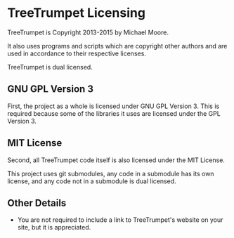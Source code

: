 TreeTrumpet Licensing
=====================

TreeTrumpet is Copyright 2013-2015 by Michael Moore. 

It also uses programs and scripts which are copyright other authors and are used in accordance to their respective licenses. 

TreeTrumpet is dual licensed. 


GNU GPL Version 3
-----------------

First, the project as a whole is licensed under GNU GPL Version 3. This is required because some of the libraries it uses are licensed under the GPL Version 3. 


MIT License
-----------

Second, all TreeTrumpet code itself is also licensed under the MIT License. 

This project uses git submodules, any code in a submodule has its own license, and any code not in a submodule is dual licensed.


Other Details
-------------

* You are not required to include a link to TreeTrumpet's website on your site, but it is appreciated.
